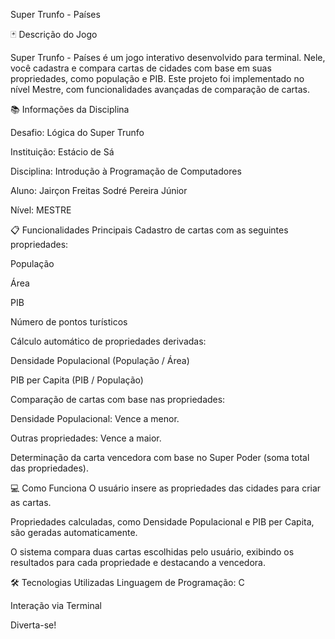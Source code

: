Super Trunfo - Países

🃏 Descrição do Jogo

Super Trunfo - Países é um jogo interativo desenvolvido para terminal. Nele, você cadastra e compara cartas de cidades com base em suas propriedades, como população e PIB. Este projeto foi implementado no nível Mestre, com funcionalidades avançadas de comparação de cartas.


📚 Informações da Disciplina

Desafio: Lógica do Super Trunfo

Instituição: Estácio de Sá

Disciplina: Introdução à Programação de Computadores

Aluno: Jairçon Freitas Sodré Pereira Júnior

Nível: MESTRE


📋 Funcionalidades Principais
Cadastro de cartas com as seguintes propriedades:

População

Área

PIB

Número de pontos turísticos

Cálculo automático de propriedades derivadas:

Densidade Populacional (População / Área)

PIB per Capita (PIB / População)

Comparação de cartas com base nas propriedades:

Densidade Populacional: Vence a menor.

Outras propriedades: Vence a maior.

Determinação da carta vencedora com base no Super Poder (soma total das propriedades).


💻 Como Funciona
O usuário insere as propriedades das cidades para criar as cartas.

Propriedades calculadas, como Densidade Populacional e PIB per Capita, são geradas automaticamente.

O sistema compara duas cartas escolhidas pelo usuário, exibindo os resultados para cada propriedade e destacando a vencedora.


🛠️ Tecnologias Utilizadas
Linguagem de Programação: C

Interação via Terminal


Diverta-se!
